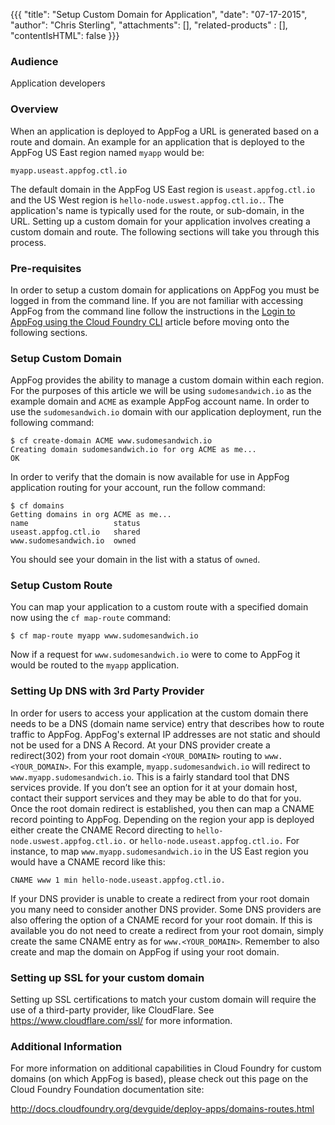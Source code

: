 {{{
  "title": "Setup Custom Domain for Application",
  "date": "07-17-2015",
  "author": "Chris Sterling",
  "attachments": [],
  "related-products" : [],
  "contentIsHTML": false
}}}

### Audience

Application developers

### Overview

When an application is deployed to AppFog a URL is generated based on a route and domain. An example for an application that is deployed to the AppFog US East region named `myapp` would be:

```
myapp.useast.appfog.ctl.io
```

The default domain in the AppFog US East region is `useast.appfog.ctl.io` and the US West region is `hello-node.uswest.appfog.ctl.io.`. The application's name is typically used for the route, or sub-domain, in the URL. Setting up a custom domain for your application involves creating a custom domain and route. The following sections will take you through this process.

### Pre-requisites

In order to setup a custom domain for applications on AppFog you must be logged in from the command line. If you are not familiar with accessing AppFog from the command line follow the instructions in the [Login to AppFog using the Cloud Foundry CLI](login-using-cf-cli.md) article before moving onto the following sections.

### Setup Custom Domain

AppFog provides the ability to manage a custom domain within each region. For the purposes of this article we will be using `sudomesandwich.io` as the example domain and `ACME` as example AppFog account name. In order to use the `sudomesandwich.io` domain with our application deployment, run the following command:

```
$ cf create-domain ACME www.sudomesandwich.io
Creating domain sudomesandwich.io for org ACME as me...
OK
```

In order to verify that the domain is now available for use in AppFog application routing for your account, run the follow command:

```
$ cf domains
Getting domains in org ACME as me...
name                   status   
useast.appfog.ctl.io   shared  
www.sudomesandwich.io  owned  
```

You should see your domain in the list with a status of `owned`.

### Setup Custom Route

You can map your application to a custom route with a specified domain now using the `cf map-route` command:

```
$ cf map-route myapp www.sudomesandwich.io
```

Now if a request for `www.sudomesandwich.io` were to come to AppFog it would be routed to the `myapp` application.

### Setting Up DNS with 3rd Party Provider

In order for users to access your application at the custom domain there needs to be a DNS (domain name service) entry that describes how to route traffic to AppFog. AppFog's external IP addresses are not static and should not be used for a DNS A Record. At your DNS provider create a redirect(302) from your root domain `<YOUR_DOMAIN>` routing to `www.<YOUR_DOMAIN>`. For this example, `myapp.sudomesandwich.io` will redirect to `www.myapp.sudomesandwich.io`. This is a fairly standard tool that DNS services provide. If you don’t see an option for it at your domain host, contact their support services and they may be able to do that for you. Once the root domain redirect is established, you then can map a CNAME record pointing to AppFog. Depending on the region your app is deployed either create the CNAME Record directing to `hello-node.uswest.appfog.ctl.io.` or `hello-node.useast.appfog.ctl.io.` For instance, to map `www.myapp.sudomesandwich.io` in the US East region you would have a CNAME record like this:

`CNAME www 1 min hello-node.useast.appfog.ctl.io.`

If your DNS provider is unable to create a redirect from your root domain you many need to consider another DNS provider. Some DNS providers are also offering the option of a CNAME record for your root domain. If this is available you do not need to create a redirect from your root domain, simply create the same CNAME entry as for `www.<YOUR_DOMAIN>`. Remember to also create and map the domain on AppFog if using your root domain.

### Setting up SSL for your custom domain
Setting up SSL certifications to match your custom domain will require the use of a third-party provider, like CloudFlare.  See https://www.cloudflare.com/ssl/ for more information.

### Additional Information

For more information on additional capabilities in Cloud Foundry for custom domains (on which AppFog is based), please check out this page on the Cloud Foundry Foundation documentation site:

http://docs.cloudfoundry.org/devguide/deploy-apps/domains-routes.html
